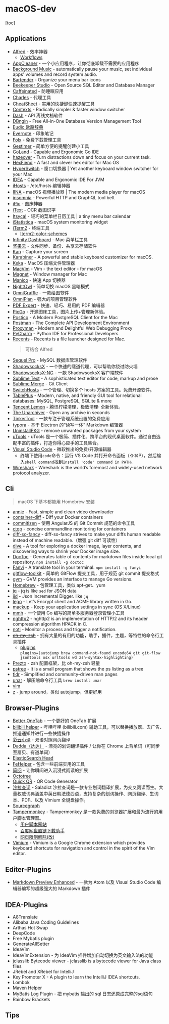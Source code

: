 # macOS-dev

[toc]

## Applications

- [Alfred](https://www.alfredapp.com/) - 效率神器
  - [Workflows](http://www.alfredworkflow.com/ "第三方工作流下载网站 @hzlzh")
- [AppCleaner](http://freemacsoft.net/appcleaner/) - 一个小应用程序，让你彻底卸载不需要的应用程序
- [Background Music](https://github.com/kyleneideck/BackgroundMusic) - automatically pause your music, set individual apps' volumes and record system audio.
- [Bartender](https://www.macbartender.com/) - Organize your menu bar icons
- [Beekeeper Studio](https://www.beekeeperstudio.io/) - Open Source SQL Editor and Database Manager
- [Caffeinated](https://yugen.design/caffeinated/) - 防睡眠应用
- [Charles](https://www.charlesproxy.com/) - 代理工具
- [CheatSheet](https://www.mediaatelier.com/CheatSheet/) - 实用的快捷键快速提醒工具
- [Contexts](https://contexts.co/) - Radically simpler & faster window switcher
- [Dash](https://kapeli.com/dash) - API 离线文档软件
- [DBngin](https://dbngin.com/) - Free All-in-One Database Version Management Tool
- [Eudic 欧路辞典](https://dict.eudic.net/ "官网")
- [Evernote](https://www.yinxiang.com/ "官网") - 印象笔记
- [Folx](https://mac.eltima.com/download-manager.html "官网") - 免费下载管理工具
- [Gestimer](http://maddin.io/gestimer/) - 简单方便的提醒创建小工具
- [GoLand](https://www.jetbrains.com/go/) - Capable and Ergonomic Go IDE
- [hazeover](https://hazeover.com/) - Turn distractions down and focus on your current task.
- [HexFiend](https://github.com/ridiculousfish/HexFiend/) - A fast and clever hex editor for Mac OS
- [HyperSwitch](https://bahoom.com/hyperswitch) - 窗口切换器 | Yet another keyboard window switcher for your Mac
- [IDEA](https://www.jetbrains.com/idea/) - Capable and Ergonomic IDE For JVM
- [iHosts](https://toolinbox.net/iHosts/) - /etc/hosts 编辑神器
- [IINA](https://www.iina.io) - macOS 视频播放器 | The modern media player for macOS
- [insomnia](https://insomnia.rest) - Powerful HTTP and GraphQL tool belt
- [iPic](https://toolinbox.net/iPic/) - 图床神器
- [iText](https://toolinbox.net/iText/) - OCR 截图识字
- [Itsycal](https://www.mowglii.com/itsycal/) - 轻巧的菜单栏日历工具 | a tiny menu bar calendar
- [iStatistica](https://www.imagetasks.com/system-battery-network-monitor-widget/) - macOS system monitoring widget
- [iTerm2](https://www.iterm2.com/) - 终端工具
  - [Iterm2-color-schemes](http://iterm2colorschemes.com/)
- [Infinity Dashboard](https://fiplab.com/apps/infinity-dashboard-for-mac) - Mac 菜单栏工具
- [坚果云](https://www.jianguoyun.com/ "官网") - 文件同步、备份、共享云存储软件
- [Kap](https://getkap.co/) - Capture your screen
- [Karabiner](https://pqrs.org/osx/karabiner/) - A powerful and stable keyboard customizer for macOS.
- [Keka](https://www.keka.io/zh-cn/) - MacOS 压缩文件管理器
- [MacVim](https://macvim-dev.github.io/macvim/) - Vim - the text editor - for macOS
- [Magnet](http://magnet.crowdcafe.com/) - Window manager for Mac
- [Manico](https://manico.im/) - 快速 App 切换器
- [NightOwl](https://nightowl.kramser.xyz/) - 简单切换 macOS 黑暗模式
- [OmniGraffle](https://www.omnigroup.com/omnigraffle/) - 一款绘图软件
- [OmniPlan](https://www.omnigroup.com/omniplan/) - 强大的项目管理软件
- [PDF Expert](https://pdfexpert.com/zh) - 快速、轻巧、易用的 PDF 编辑器
- [PicGo](https://molunerfinn.com/PicGo/) - 开源图床工具，图片上传+管理新体验。
- [Postico](https://eggerapps.at/postico/) - A Modern PostgreSQL Client for the Mac
- [Postman](https://www.getpostman.com/) - The Complete API Development Environment
- [Proxyman](https://proxyman.io) - Modern and Delightful Web Debugging Proxy
- [PyCharm](https://www.jetbrains.com/pycharm/) - Python IDE for Professional Developers
- [Recents](http://recentsapp.com/) - Recents is a file launcher designed for Mac.
  > 可结合 Alfred
- [Sequel Pro](http://www.sequelpro.com/) - MySQL 数据库管理软件
- [ShadowsocksX](http://shadowsocks.org/) - 一个快速的隧道代理，可以帮助你绕过防火墙
- [ShadowsocksX-NG](https://github.com/shadowsocks/ShadowsocksX-NG) - 一款 ShadowsocksX 客户端软件
- [Sublime Text](https://www.sublimetext.com/) - A sophisticated text editor for code, markup and prose
- [Sublime Merge](https://www.sublimemerge.com/) - Git Client
- [SwitchHosts](https://oldj.github.io/SwitchHosts/#cn) - 一个管理、切换多个 hosts 方案的工具。免费开源软件。
- [TablePlus](https://tableplus.io/) - Modern, native, and friendly GUI tool for relational databases: MySQL, PostgreSQL, SQLite & more
- [Tencent Lemon](https://mac.gj.qq.com) - 腾讯柠檬清理，极致清理· 全新体验。
- [The Unarchiver](https://theunarchiver.com/) - Open any archive in seconds
- [TinkerTool](https://www.bresink.com/osx/TinkerTool.html) - 一款专注于管理系统设置的免费应用
- [typora](https://typora.io/) - 基于 Electron 的“读写一体” Markdown 编辑器
- [UninstallPKG](https://www.corecode.io/uninstallpkg/) - remove unwanted packages from your system
- [uTools](https://u.tools/) - uTools 是一个极简、插件化、跨平台的现代桌面软件。通过自由选配丰富的插件，打造你得心应手的工具集合。
- [Visual Studio Code](https://code.visualstudio.com/) - 微软推出的免费/开源编辑器
  - 终端下使用`code`命令：运行 VS Code 并打开命令面板（⇧⌘P），然后输入`shell command`找到`Install 'code' command in PATH`。
- [Wireshark](https://www.wireshark.org/) - Wireshark is the world’s foremost and widely-used network protocol analyzer.

## Cli

> macOS 下基本都能用 Homebrew 安装

- [annie](https://github.com/iawia002/annie) - Fast, simple and clean video downloader
- [container-diff](https://github.com/GoogleContainerTools/container-diff) - Diff your Docker containers
- [commitizen](https://www.npmjs.com/package/commitizen) - 使用 AngularJS 的 Git Commit 规范的命令工具
- [ctop](https://ctop.sh/) - concise commandline monitoring for containers
- [diff-so-fancy](https://github.com/so-fancy/diff-so-fancy) - diff-so-fancy strives to make your diffs human readable instead of machine readable.（增强 git diff 可读性）
- [dive](https://github.com/wagoodman/dive) - A tool for exploring a docker image, layer contents, and discovering ways to shrink your Docker image size.
- [DocToc](https://github.com/thlorenz/doctoc) - Generates table of contents for markdown files inside local git repository.
  `npm install -g doctoc`
- [Fanyi](https://www.npmjs.com/package/fanyi) - A translate tool in your terminal.
  `npm install -g fanyi`
- [gitflow-toolkit](https://github.com/mritd/gitflow-toolkit) - 简单的 GitFlow 提交工具，用于规范 git commit 提交格式
- [gvm](https://github.com/moovweb/gvm) - GVM provides an interface to manage Go versions.
- [Homebrew](https://brew.sh/) - 包管理工具，类似 apt-get、yum
- [jq](https://stedolan.github.io/jq/) - jq is like `sed` for JSON data
- [jid](https://github.com/simeji/jid) - Json Incremental Digger. like `jq`
- [lego](https://go-acme.github.io/lego/) - Let’s Encrypt client and ACME library written in Go.
- [mackup](https://github.com/lra/mackup) - Keep your application settings in sync (OS X/Linux)
- [mmh](https://github.com/mritd/mmh) - 一个使用 Go 编写的简单多服务器登录管理小工具
- [nghttp2](https://nghttp2.org/) - nghttp2 is an implementation of HTTP/2 and its header compression algorithm HPACK in C.
- [noti](https://github.com/variadico/noti) - Monitor a process and trigger a notification.
- ~~[oh-my-zsh](http://ohmyz.sh/)~~ - 拥有大量的有用的功能，助手，插件，主题，等特性的命令行工具插件
  - [plugins](https://github.com/robbyrussell/oh-my-zsh/wiki/Plugins)  
    `plugins=(autojump brew command-not-found encode64 git git-flow jsontools osx urltools wd zsh-syntax-highlighting)`
- [Prezto](https://github.com/sorin-ionescu/prezto) - zsh 配置框架，比 oh-my-zsh 轻量
- [pstree](http://www.thp.uni-duisburg.de/pstree/) - It is a small program that shows the ps listing as a tree
- [tldr](https://tldr.sh/) - Simplified and community-driven man pages
- [unar](https://theunarchiver.com/command-line) - 解压缩命令行工具
  `brew install unar`
- [vim](http://www.vim.org/)
- [z](https://github.com/rupa/z) - jump around，类似 autojump，但更好用

## Browser-Plugins

- [Better OneTab](https://github.com/cnwangjie/better-onetab) - 一个更好的 OneTab 扩展
- [bilibili helper](https://bilibili-helper.github.io/) - 哔哩哔哩 (bilibili.com) 辅助工具，可以替换播放器、去广告、推送通知并进行一些快捷操作
- [彩云小译](https://fanyi.caiyunapp.com/#/web) - 双语对照网页翻译
- [Dadda（达达）](https://github.com/waynecz/dadda-translate-crx) - 漂亮的划词翻译插件 / 让你在 Chrome 上背单词（可同步至扇贝、有道单词）
- [ElasticSearch Head](https://github.com/mobz/elasticsearch-head)
- [FeHelper](https://github.com/zxlie/FeHelper) - 包含一些前端实用的工具
- [简阅](http://ksria.com/simpread/) - 让你瞬间进入沉浸式阅读的扩展
- [Octotree](https://github.com/ovity/octotree)
- [Quick QR](https://high-qr-code-generator.com/) - QR Code Generator
- [沙拉查词](https://saladict.crimx.com) - Saladict 沙拉查词是一款专业划词翻译扩展，为交叉阅读而生。大量权威词典涵盖中英日韩法德西语，支持复杂的划词操作、网页翻译、生词本、PDF、以及 Vimium 全键盘操作。
- [Sourcegraph](https://docs.sourcegraph.com/integration/browser_extension)
- [Tampermonkey](https://tampermonkey.net/) - Tampermonkey 是一款免费的浏览器扩展和最为流行的用户脚本管理器。
  - [用户脚本网站](https://greasyfork.org/zh-CN)
  - [百度网盘直链下载助手](https://github.com/syhyz1990/baiduyun)
  - [网页限制解除(改)](https://greasyfork.org/zh-CN/scripts/28497-remove-web-limits-modified)
- [Vimium](https://vimium.github.io/) - Vimium is a Google Chrome extension which provides keyboard shortcuts for navigation and control in the spirit of the Vim editor.

## Editer-Plugins

- [Markdown Preview Enhanced](https://shd101wyy.github.io/markdown-preview-enhanced/#/zh-cn/) - 一款为 Atom 以及 Visual Studio Code 编辑器编写的超级强大的 Markdown 插件

## IDEA-Plugins

- A8Translate
- Alibaba Java Coding Guidelines
- Arthas Hot Swap
- DeepCode
- Free Mybatis plugin
- GenerateAllSetter
- IdeaVim
- IdeaVimExtension - 为 IdeaVim 插件增加自动切换为英文输入法的功能
- jclasslib Bytecode viewer - jclasslib is a bytecode viewer for Java class files
- JRebel and XRebel for IntelliJ
- Key Promoter X - A plugin to learn the IntelliJ IDEA shortcuts.
- Lombok
- Maven Helper
- MyBatis Log Plugin - 把 mybatis 输出的 sql 日志还原成完整的sql语句
- Rainbow Brackets

## Tips
